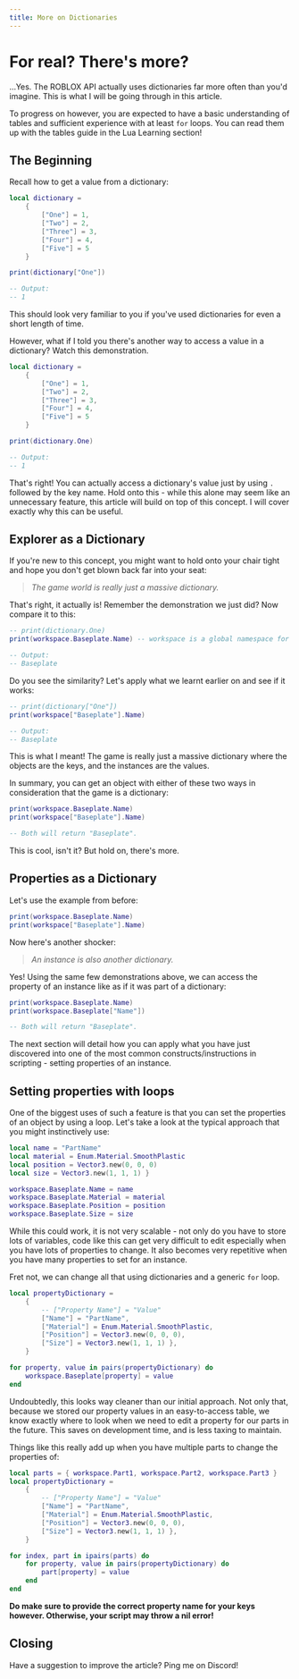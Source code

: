 ```yaml
---
title: More on Dictionaries
---
```


# For real? There's more?
...Yes. The ROBLOX API actually uses dictionaries far more often than you'd imagine. This is what I will be going through in this article.

To progress on however, you are expected to have a basic understanding of tables and sufficient experience with at least `for` loops. You can read them up with the tables guide in the Lua Learning section!

## The Beginning
Recall how to get a value from a dictionary:
```lua
local dictionary = 
	{
		["One"] = 1,
		["Two"] = 2,
		["Three"] = 3,
		["Four"] = 4,
		["Five"] = 5
	}

print(dictionary["One"])

-- Output:
-- 1
```

This should look very familiar to you if you've used dictionaries for even a short length of time. 

However, what if I told you there's another way to access a value in a dictionary? Watch this demonstration.

```lua
local dictionary = 
	{
		["One"] = 1,
		["Two"] = 2,
		["Three"] = 3,
		["Four"] = 4,
		["Five"] = 5
	}

print(dictionary.One)

-- Output:
-- 1
```

That's right! You can actually access a dictionary's value just by using `.` followed by the key name.
Hold onto this - while this alone may seem like an unnecessary feature, this article will build on top of this concept. I will cover exactly why this can be useful.

## Explorer as a Dictionary
If you're new to this concept, you might want to hold onto your chair tight and hope you don't get blown back far into your seat:

> *The game world is really just a massive dictionary.*

That's right, it actually is! Remember the demonstration we just did? Now compare it to this:

```lua
-- print(dictionary.One)
print(workspace.Baseplate.Name) -- workspace is a global namespace for the Workspace object.

-- Output:
-- Baseplate
```

Do you see the similarity? Let's apply what we learnt earlier on and see if it works:

```lua
-- print(dictionary["One"])
print(workspace["Baseplate"].Name)

-- Output:
-- Baseplate
```

This is what I meant! The game is really just a massive dictionary where the objects are the keys, and the instances are the values.

In summary, you can get an object with either of these two ways in consideration that the game is a dictionary:

```lua
print(workspace.Baseplate.Name)
print(workspace["Baseplate"].Name)

-- Both will return "Baseplate".
```

This is cool, isn't it? But hold on, there's more.

## Properties as a Dictionary
Let's use the example from before:
```lua
print(workspace.Baseplate.Name)
print(workspace["Baseplate"].Name)
```

Now here's another shocker:

> *An instance is also another dictionary.*

Yes! Using the same few demonstrations above, we can access the property of an instance like as if it was part of a dictionary:

```lua
print(workspace.Baseplate.Name)
print(workspace.Baseplate["Name"])

-- Both will return "Baseplate".
```

The next section will detail how you can apply what you have just discovered into one of the most common constructs/instructions in scripting - setting properties of an instance.

## Setting properties with loops
One of the biggest uses of such a feature is that you can set the properties of an object by using a loop. Let's take a look at the typical approach that you might instinctively use:

```lua
local name = "PartName"
local material = Enum.Material.SmoothPlastic
local position = Vector3.new(0, 0, 0)
local size = Vector3.new(1, 1, 1) }

workspace.Baseplate.Name = name
workspace.Baseplate.Material = material
workspace.Baseplate.Position = position
workspace.Baseplate.Size = size
```

While this could work, it is not very scalable - not only do you have to store lots of variables, code like this can get very difficult to edit especially when you have lots of properties to change. It also becomes very repetitive when you have many properties to set for an instance.

Fret not, we can change all that using dictionaries and a generic `for` loop.

```lua
local propertyDictionary = 
    {
        -- ["Property Name"] = "Value"
        ["Name"] = "PartName",
        ["Material"] = Enum.Material.SmoothPlastic,
        ["Position"] = Vector3.new(0, 0, 0),
        ["Size"] = Vector3.new(1, 1, 1) },
    }

for property, value in pairs(propertyDictionary) do
    workspace.Baseplate[property] = value
end
```

Undoubtedly, this looks way cleaner than our initial approach. Not only that, because we stored our property values in an easy-to-access table, we know exactly where to look when we need to edit a property for our parts in the future. This saves on development time, and is less taxing to maintain.

Things like this really add up when you have multiple parts to change the properties of:

```lua
local parts = { workspace.Part1, workspace.Part2, workspace.Part3 }
local propertyDictionary = 
    {
        -- ["Property Name"] = "Value"
        ["Name"] = "PartName",
        ["Material"] = Enum.Material.SmoothPlastic,
        ["Position"] = Vector3.new(0, 0, 0),
        ["Size"] = Vector3.new(1, 1, 1) },
    }

for index, part in ipairs(parts) do
    for property, value in pairs(propertyDictionary) do
        part[property] = value
    end
end
```

**Do make sure to provide the correct property name for your keys however. Otherwise, your script may throw a nil error!**

## Closing
Have a suggestion to improve the article? Ping me on Discord! 